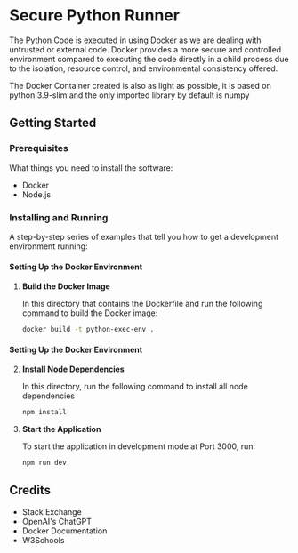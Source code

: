 # Secure Python Runner

The Python Code is executed in using Docker as we are dealing with untrusted or external code. Docker provides a more secure and controlled environment compared to executing the code directly in a child process due to the isolation, resource control, and environmental consistency offered.

The Docker Container created is also as light as possible, it is based on python:3.9-slim and the only imported library by default is numpy

## Getting Started
### Prerequisites

What things you need to install the software:

- Docker
- Node.js

### Installing and Running

A step-by-step series of examples that tell you how to get a development environment running:

#### Setting Up the Docker Environment

1. **Build the Docker Image**

   In this directory that contains the Dockerfile and run the following command to build the Docker image:

   ```bash
   docker build -t python-exec-env .
   ```

#### Setting Up the Docker Environment

2. **Install Node Dependencies**

    In this directory, run the following command to install all node dependencies
    
    ```bash
    npm install
    ```

3. **Start the Application**

    To start the application in development mode at Port 3000, run:
    
    ```bash
    npm run dev
    ```

## Credits
- Stack Exchange
- OpenAI's ChatGPT
- Docker Documentation
- W3Schools